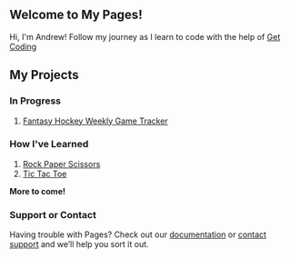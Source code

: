 ## Welcome to My Pages!


Hi, I'm Andrew! Follow my journey as I learn to code with the help of [Get Coding](https://www.get-coding.ca/)


## My Projects

### In Progress
1. [Fantasy Hockey Weekly Game Tracker](https://apreynolds1989.github.io/game_tracker/)

### How I've Learned
1. [Rock Paper Scissors](https://apreynolds1989.github.io/rockPaperScissors/)
2. [Tic Tac Toe](https://apreynolds1989.github.io/ticTacToe/) 


**More to come!**







### Support or Contact

Having trouble with Pages? Check out our [documentation](https://docs.github.com/categories/github-pages-basics/) or [contact support](https://support.github.com/contact) and we’ll help you sort it out.
